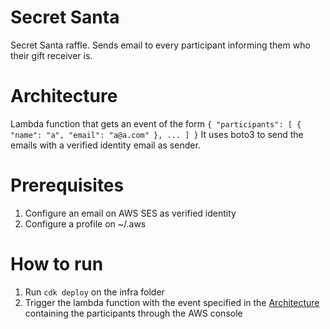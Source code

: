 # Secret Santa
Secret Santa raffle. Sends email to every participant informing them who their gift receiver is.

# Architecture

Lambda function that gets an event of the form ```{
  "participants": [
    {
      "name": "a",
      "email": "a@a.com"
    },
    ...
  ]
}```
It uses boto3 to send the emails with a verified identity email as sender.

# Prerequisites
1. Configure an email on AWS SES as verified identity
2. Configure a profile on ~/.aws

# How to run

1. Run `cdk deploy` on the infra folder
2. Trigger the lambda function with the event specified in the [ Architecture](#architecture) containing the participants through the AWS console
